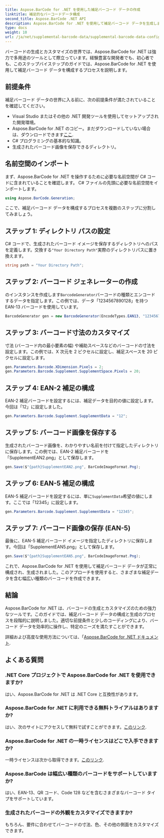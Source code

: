 ```yaml
---
title: Aspose.BarCode for .NET を使用した補足バーコード データの作成
linktitle: 補足的なバーコードデータ構成
second_title: Aspose.BarCode .NET API
description: Aspose.BarCode for .NET を使用して補足バーコード データを生成します。 EAN-2 および EAN-5 バーコードを簡単にカスタマイズします。 .NET 開発者向けのステップバイステップ ガイド。
type: docs
weight: 10
url: /ja/net/supplemental-barcode-data/supplemental-barcode-data-configuration/
---
```


バーコードの生成とカスタマイズの世界では、Aspose.BarCode for .NET は強力で多用途のツールとして際立っています。経験豊富な開発者でも、初心者でも、このステップバイステップのガイドでは、Aspose.BarCode for .NET を使用して補足バーコード データを構成するプロセスを説明します。 

## 前提条件

補足バーコード データの世界に入る前に、次の前提条件が満たされていることを確認してください。

- Visual Studio またはその他の .NET 開発ツールを使用してセットアップされた開発環境。
-  Aspose.BarCode for .NET のコピー。まだダウンロードしていない場合は、ダウンロードできます[ここ](https://releases.aspose.com/barcode/net/).
- C# プログラミングの基本的な知識。
- 生成されたバーコード画像を保存できるディレクトリ。

## 名前空間のインポート

まず、Aspose.BarCode for .NET を操作するために必要な名前空間が C# コードに含まれていることを確認します。 C# ファイルの先頭に必要な名前空間をインポートします。

```csharp
using Aspose.BarCode.Generation;
```

ここで、補足バーコード データを構成するプロセスを複数のステップに分割してみましょう。

## ステップ 1: ディレクトリ パスの設定

C# コードで、生成されたバーコード イメージを保存するディレクトリへのパスを定義します。交換する`"Your Directory Path"`実際のディレクトリパスに置き換えます。

```csharp
string path = "Your Directory Path";
```

## ステップ 2: バーコード ジェネレーターの作成

のインスタンスを作成します`BarcodeGenerator`バーコードの種類とエンコードするデータを指定します。この例では、データ「1234567890128」を持つ EAN-13 バーコードを使用しています。

```csharp
BarcodeGenerator gen = new BarcodeGenerator(EncodeTypes.EAN13, "1234567890128");
```

## ステップ 3: バーコード寸法のカスタマイズ

寸法 (バーコード内の最小要素の幅) や補助スペースなどのバーコードの寸法を設定します。この例では、X 次元を 2 ピクセルに設定し、補足スペースを 20 ピクセルに設定します。

```csharp
gen.Parameters.Barcode.XDimension.Pixels = 2;
gen.Parameters.Barcode.Supplement.SupplementSpace.Pixels = 20;
```

## ステップ 4: EAN-2 補足の構成

EAN-2 補足バーコードを設定するには、補足データを目的の値に設定します。今回は「12」に設定しました。 

```csharp
gen.Parameters.Barcode.Supplement.SupplementData = "12";
```

## ステップ 5: バーコード画像を保存する

生成されたバーコード画像を、わかりやすい名前を付けて指定したディレクトリに保存します。この例では、EAN-2 補足バーコードを「SupplementEAN2.png」として保存します。

```csharp
gen.Save($"{path}SupplementEAN2.png", BarCodeImageFormat.Png);
```

## ステップ 6: EAN-5 補足の構成

EAN-5 補足バーコードを設定するには、単に`SupplementData`希望の値にします。ここでは「12345」に設定します。

```csharp
gen.Parameters.Barcode.Supplement.SupplementData = "12345";
```

## ステップ 7: バーコード画像の保存 (EAN-5)

最後に、EAN-5 補足バーコード イメージを指定したディレクトリに保存します。今回は「SupplementEAN5.png」として保存します。

```csharp
gen.Save($"{path}SupplementEAN5.png", BarCodeImageFormat.Png);
```

これで、Aspose.BarCode for .NET を使用して補足バーコード データが正常に構成され、生成されました。このアプローチを使用すると、さまざまな補足データを含む幅広い種類のバーコードを作成できます。

## 結論

Aspose.BarCode for .NET は、バーコードの生成とカスタマイズのための強力なツールです。このガイドでは、補足バーコード データの構成と生成のプロセスを段階的に説明しました。適切な前提条件と少しのコーディングにより、バーコード データを効率的に操作し、特定のニーズを満たすことができます。

詳細および高度な使用方法については、「[Aspose.BarCode for .NET ドキュメント](https://reference.aspose.com/barcode/net/).

## よくある質問

### .NET Core プロジェクトで Aspose.BarCode for .NET を使用できますか?
はい、Aspose.BarCode for .NET は .NET Core と互換性があります。

### Aspose.BarCode for .NET に利用できる無料トライアルはありますか?
はい、次のサイトにアクセスして無料で試すことができます。[このリンク](https://releases.aspose.com/).

### Aspose.BarCode for .NET の一時ライセンスはどこで入手できますか?
一時ライセンスは次から取得できます。[このリンク](https://purchase.aspose.com/temporary-license/).

### Aspose.BarCode は幅広い種類のバーコードをサポートしていますか?
はい、EAN-13、QR コード、Code 128 などを含むさまざまなバーコード タイプをサポートしています。

### 生成されたバーコードの外観をカスタマイズできますか?
もちろん、要件に合わせてバーコードの寸法、色、その他の側面をカスタマイズできます。
